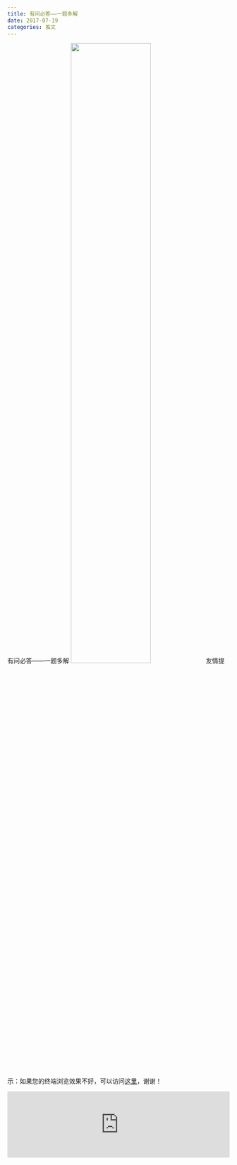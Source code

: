 ```yaml
---
title: 有问必答——一题多解
date: 2017-07-19
categories: 推文
---
```

有问必答——一题多解
<img src="http://mmbiz.qpic.cn/mmbiz_jpg/ACviaWTBFxhbpq0qI2v3J5Spx46BhicicugvfW1ZryRaYyEHKVozicc8kSzmNovyQ6VwrSK1FWCxWxibS8icPGZib9LXw/0?wx_fmt=jpeg" style="width: 60%; height: auto;"/><!--more-->
友情提示：如果您的终端浏览效果不好，可以访问[这里](https://stata-club.github.io/stata_article/2017-07-19.html)，谢谢！
<iframe src="https://stata-club.github.io/stata_article/2017-07-19.html" id="iframepage" frameborder="0" scrolling="no" marginheight="0" marginwidth="0" width="100%" onLoad="iFrameHeight()"></iframe>
<script type="text/javascript" language="javascript">
function iFrameHeight() {
var ifm= document.getElementById("iframepage");
var subWeb = document.frames ? document.frames["iframepage"].document : ifm.contentDocument;   
if(ifm != null && subWeb != null) {
 ifm.height = subWeb.body.scrollHeight;
} 
} 
</script> 
